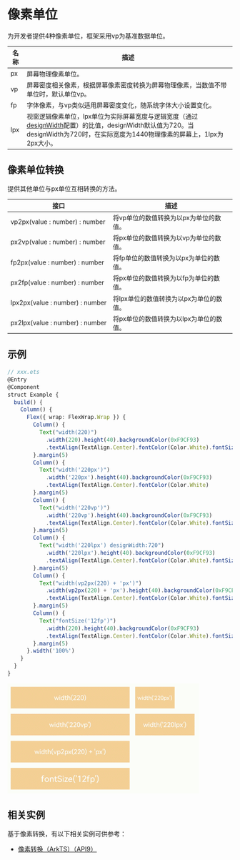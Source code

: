 # 像素单位

为开发者提供4种像素单位，框架采用vp为基准数据单位。


| 名称 | 描述                                                         |
| ---- | ------------------------------------------------------------ |
| px   | 屏幕物理像素单位。                                           |
| vp   | 屏幕密度相关像素，根据屏幕像素密度转换为屏幕物理像素，当数值不带单位时，默认单位vp。 |
| fp   | 字体像素，与vp类似适用屏幕密度变化，随系统字体大小设置变化。 |
| lpx  | 视窗逻辑像素单位，lpx单位为实际屏幕宽度与逻辑宽度（通过[designWidth](../../quick-start/package-structure.md)配置）的比值，designWidth默认值为720。当designWidth为720时，在实际宽度为1440物理像素的屏幕上，1lpx为2px大小。 |


## 像素单位转换

提供其他单位与px单位互相转换的方法。

| 接口                                       | 描述                     |
| ---------------------------------------- | ---------------------- |
| vp2px(value&nbsp;:&nbsp;number)&nbsp;:&nbsp;number | 将vp单位的数值转换为以px为单位的数值。  |
| px2vp(value&nbsp;:&nbsp;number)&nbsp;:&nbsp;number | 将px单位的数值转换为以vp为单位的数值。  |
| fp2px(value&nbsp;:&nbsp;number)&nbsp;:&nbsp;number | 将fp单位的数值转换为以px为单位的数值。  |
| px2fp(value&nbsp;:&nbsp;number)&nbsp;:&nbsp;number | 将px单位的数值转换为以fp为单位的数值。  |
| lpx2px(value&nbsp;:&nbsp;number)&nbsp;:&nbsp;number | 将lpx单位的数值转换为以px为单位的数值。 |
| px2lpx(value&nbsp;:&nbsp;number)&nbsp;:&nbsp;number | 将px单位的数值转换为以lpx为单位的数值。 |


## 示例

```ts
// xxx.ets
@Entry
@Component
struct Example {
  build() {
    Column() {
      Flex({ wrap: FlexWrap.Wrap }) {
        Column() {
          Text("width(220)")
            .width(220).height(40).backgroundColor(0xF9CF93)
            .textAlign(TextAlign.Center).fontColor(Color.White).fontSize('12vp')
        }.margin(5)
        Column() {
          Text("width('220px')")
            .width('220px').height(40).backgroundColor(0xF9CF93)
            .textAlign(TextAlign.Center).fontColor(Color.White)
        }.margin(5)
        Column() {
          Text("width('220vp')")
            .width('220vp').height(40).backgroundColor(0xF9CF93)
            .textAlign(TextAlign.Center).fontColor(Color.White).fontSize('12vp')
        }.margin(5)
        Column() {
          Text("width('220lpx') designWidth:720")
            .width('220lpx').height(40).backgroundColor(0xF9CF93)
            .textAlign(TextAlign.Center).fontColor(Color.White).fontSize('12vp')
        }.margin(5)
        Column() {
          Text("width(vp2px(220) + 'px')")
            .width(vp2px(220) + 'px').height(40).backgroundColor(0xF9CF93)
            .textAlign(TextAlign.Center).fontColor(Color.White).fontSize('12vp')
        }.margin(5)
        Column() {
          Text("fontSize('12fp')")
            .width(220).height(40).backgroundColor(0xF9CF93)
            .textAlign(TextAlign.Center).fontColor(Color.White).fontSize('12fp')
        }.margin(5)
      }.width('100%')
    }
  }
}
```

![zh-cn_image_0000001169582302](figures/zh-cn_image_0000001169582302.gif)


## 相关实例

基于像素转换，有以下相关实例可供参考：

- [像素转换（ArkTS）（API9）](https://gitee.com/openharmony/codelabs/tree/master/ETSUI/PixelUnitsDemo)
